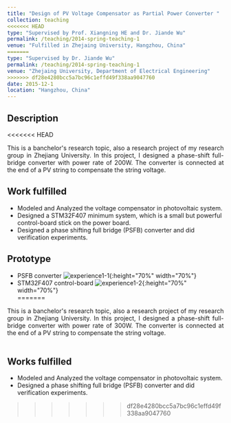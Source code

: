 ```yaml
---
title: "Design of PV Voltage Compensator as Partial Power Converter "
collection: teaching
<<<<<<< HEAD
type: "Supervised by Prof. Xiangning HE and Dr. Jiande Wu"
permalink: /teaching/2014-spring-teaching-1
venue: "Fulfilled in Zhejaing University, Hangzhou, China"
=======
type: "Supervised by Dr. Jiande Wu"
permalink: /teaching/2014-spring-teaching-1
venue: "Zhejaing University, Department of Electrical Engineering"
>>>>>>> df28e4280bcc5a7bc96c1effd49f338aa9047760
date: 2015-12-1
location: "Hangzhou, China"
---
```


## Description
<<<<<<< HEAD
<div style="text-align: justify">This is a banchelor's research topic, also a research project of my research group in Zhejiang University. In this project, I designed a phase-shift full-bridge converter with power rate of 200W. The converter is connected at the end of a PV string to compensate the string voltage.</div>

## Work fulfilled
* Modeled and Analyzed the voltage compensator in photovoltaic system.
* Designed a STM32F407 minimum system, which is a small but powerful control-board stick on the power board.
* Designed a phase shifting full bridge (PSFB) converter and did verification experiments.

## Prototype
* PSFB converter
![experience1-1](https://yuezhu71.github.io/personal-website/images/experiences-pics/experience1-1.png){:height="70%" width="70%"}  <br>
* STM32F407 control-board
![experience1-2](https://yuezhu71.github.io/personal-website/images/experiences-pics/experience1-2.png){:height="70%" width="70%"}  
=======
<div style="text-align: justify">This is a banchelor's research topic, also a research project of my research group in Zhejiang University. In this project, I designed a phase-shift full-bridge converter with power rate of 300W. The converter is connected at the end of a PV string to compensate the string voltage.</div>  <br>

## Works fulfilled
* Modeled and Analyzed the voltage compensator in photovoltaic system.
* Designed a phase shifting full bridge (PSFB) converter and did verification experiments.
>>>>>>> df28e4280bcc5a7bc96c1effd49f338aa9047760
  
